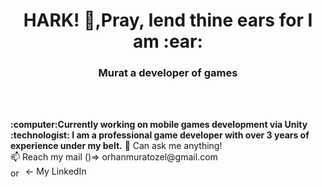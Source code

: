 <h1 align="center">HARK! 👋,Pray, lend thine ears for I am :ear:</h1>
<h3 align="center">Murat a developer of games </h3>
<br> <br> 
<p>
<b>:computer:Currently working on mobile games development via Unity<br> 
:technologist: I am a professional game developer with over 3 years of experience under my belt.</b>
💬 Can ask me anything!<br> 
📫 Reach my mail ()=> orhanmuratozel@gmail.com
<br>
<a href="https://linkedin.com/in/orhanmuratozel" target="blank"><img align="center" src="https://raw.githubusercontent.com/rahuldkjain/github-profile-readme-generator/master/src/images/icons/Social/linked-in-alt.svg" alt="orhanmuratozel" height="15" width="20" /></a> <- My LinkedIn
</b></p>
